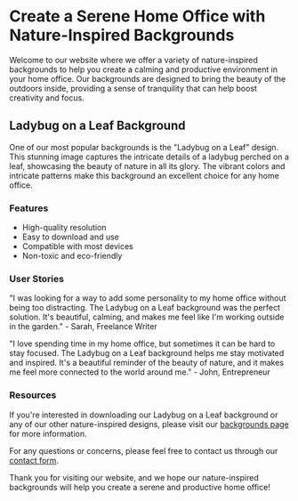 <!--font:Great Vibes-->

# Create a Serene Home Office with Nature-Inspired Backgrounds

Welcome to our website where we offer a variety of nature-inspired backgrounds to help you create a calming and productive environment in your home office. Our backgrounds are designed to bring the beauty of the outdoors inside, providing a sense of tranquility that can help boost creativity and focus.

## Ladybug on a Leaf Background

One of our most popular backgrounds is the "Ladybug on a Leaf" design. This stunning image captures the intricate details of a ladybug perched on a leaf, showcasing the beauty of nature in all its glory. The vibrant colors and intricate patterns make this background an excellent choice for any home office.

### Features

- High-quality resolution
- Easy to download and use
- Compatible with most devices
- Non-toxic and eco-friendly

### User Stories

"I was looking for a way to add some personality to my home office without being too distracting. The Ladybug on a Leaf background was the perfect solution. It's beautiful, calming, and makes me feel like I'm working outside in the garden." - Sarah, Freelance Writer

"I love spending time in my home office, but sometimes it can be hard to stay focused. The Ladybug on a Leaf background helps me stay motivated and inspired. It's a beautiful reminder of the beauty of nature, and it makes me feel more connected to the world around me." - John, Entrepreneur

### Resources

If you're interested in downloading our Ladybug on a Leaf background or any of our other nature-inspired designs, please visit our [backgrounds page](#backgrounds) for more information.

For any questions or concerns, please feel free to contact us through our [contact form](#contact).

Thank you for visiting our website, and we hope our nature-inspired backgrounds will help you create a serene and productive home office!

<!--

Write me content for website with wallpaper which alt text is:

"A close-up of a ladybug on a leaf"

The name/title of the page should not be 1:1 copy of the alt text but rather a real content of the website which is using this wallpaper.

- Use markdown format 
- Start with heading
- Heading should be short and concise
- The content should look like a real website 
- The website should not be about the wallpaper, wallpaper is just a related background
- Heading should be contain work "wallpaper" or "background"
- Include real sections like references, contact, user stories, etc. use things relevant to the page purpose.
- Feel free to use structure like headings, bullets, numbering, blockquotes, paragraphs, horizontal lines, etc.
- You can use formatting like bold or _italic_
- You can include UTF-8 emojis
- Links should be only #hash anchors (and you can refer to the document itself)
- Do not include images


---


# Nature-inspired Wallpaper for Your Home Office

Welcome to our website where we offer a wide range of nature-inspired wallpapers that will bring the beauty of the outdoors into your home office. Our wallpapers are designed to help you create a serene and calming environment that promotes productivity and creativity.

## Ladybug on a Leaf Wallpaper

Our "Ladybug on a Leaf" wallpaper is one of our most popular designs. This close-up image captures the intricate details of a ladybug perched on a leaf, showcasing the beauty of nature in all its glory. The vibrant colors and intricate patterns make this wallpaper an excellent choice for any home office.

### Features

- High-quality resolution
- Easy to install
- Durable and long-lasting
- Non-toxic and eco-friendly

### User Stories

"I recently redecorated my home office, and I wanted to add a touch of nature to the space. The Ladybug on a Leaf wallpaper was the perfect choice. It's beautiful, calming, and makes me feel like I'm working outside in the garden." - Sarah, Freelance Writer

"I spend a lot of time in my home office, and I needed something that would inspire me and keep me motivated. The Ladybug on a Leaf wallpaper does just that. It's stunning, and every time I look at it, I feel a sense of peace and tranquility." - John, Entrepreneur

### References

If you're interested in purchasing our Ladybug on a Leaf wallpaper or any of our other nature-inspired designs, please visit our [product page](#products) for more information.

For any questions or concerns, please feel free to contact us through our [contact form](#contact).

Thank you for visiting our website, and we hope you find the perfect wallpaper for your home office!


---


Heading should not include word "wallpaper". The website should not be about the wallpaper itself, wallpaper is just a related background, rewrite whole content.


---


# Create a Serene Home Office with Nature-Inspired Backgrounds

Welcome to our website where we offer a variety of nature-inspired backgrounds to help you create a calming and productive environment in your home office. Our backgrounds are designed to bring the beauty of the outdoors inside, providing a sense of tranquility that can help boost creativity and focus.

## Ladybug on a Leaf Background

One of our most popular backgrounds is the "Ladybug on a Leaf" design. This stunning image captures the intricate details of a ladybug perched on a leaf, showcasing the beauty of nature in all its glory. The vibrant colors and intricate patterns make this background an excellent choice for any home office.

### Features

- High-quality resolution
- Easy to download and use
- Compatible with most devices
- Non-toxic and eco-friendly

### User Stories

"I was looking for a way to add some personality to my home office without being too distracting. The Ladybug on a Leaf background was the perfect solution. It's beautiful, calming, and makes me feel like I'm working outside in the garden." - Sarah, Freelance Writer

"I love spending time in my home office, but sometimes it can be hard to stay focused. The Ladybug on a Leaf background helps me stay motivated and inspired. It's a beautiful reminder of the beauty of nature, and it makes me feel more connected to the world around me." - John, Entrepreneur

### Resources

If you're interested in downloading our Ladybug on a Leaf background or any of our other nature-inspired designs, please visit our [backgrounds page](#backgrounds) for more information.

For any questions or concerns, please feel free to contact us through our [contact form](#contact).

Thank you for visiting our website, and we hope our nature-inspired backgrounds will help you create a serene and productive home office!

-->
